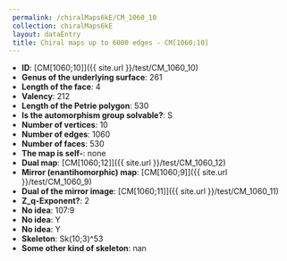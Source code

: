 ```yaml
--- 
 permalink: /chiralMaps6kE/CM_1060_10 
 collection: chiralMaps6kE
 layout: dataEntry
 title: Chiral maps up to 6000 edges - CM[1060;10]
---
```


- **ID**: [CM[1060;10]]({{ site.url }}/test/CM_1060_10)
- **Genus of the underlying surface**: 261
- **Length of the face**: 4
- **Valency**: 212
- **Length of the Petrie polygon**: 530
- **Is the automorphism group solvable?**: S
- **Number of vertices**: 10
- **Number of edges**: 1060
- **Number of faces**: 530
- **The map is self-**: none
- **Dual map**: [CM[1060;12]]({{ site.url }}/test/CM_1060_12)
- **Mirror (enantihomorphic) map**: [CM[1060;9]]({{ site.url }}/test/CM_1060_9)
- **Dual of the mirror image**: [CM[1060;11]]({{ site.url }}/test/CM_1060_11)
- **Z_q-Exponent?**: 2
- **No idea**:  107:9
- **No idea**: Y
- **No idea**: Y
- **Skeleton**: Sk(10;3)^53
- **Some other kind of skeleton**: nan
